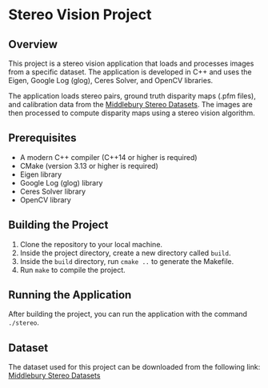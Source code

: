 # Stereo Vision Project

## Overview
This project is a stereo vision application that loads and processes images from a specific dataset. The application is developed in C++ and uses the Eigen, Google Log (glog), Ceres Solver, and OpenCV libraries.

The application loads stereo pairs, ground truth disparity maps (.pfm files), and calibration data from the [Middlebury Stereo Datasets](https://vision.middlebury.edu/stereo/data/scenes2021/). The images are then processed to compute disparity maps using a stereo vision algorithm.

## Prerequisites

* A modern C++ compiler (C++14 or higher is required)
* CMake (version 3.13 or higher is required)
* Eigen library
* Google Log (glog) library
* Ceres Solver library
* OpenCV library

## Building the Project

1. Clone the repository to your local machine.
2. Inside the project directory, create a new directory called `build`.
3. Inside the `build` directory, run `cmake ..` to generate the Makefile.
4. Run `make` to compile the project.

## Running the Application

After building the project, you can run the application with the command `./stereo`.

## Dataset

The dataset used for this project can be downloaded from the following link: [Middlebury Stereo Datasets](https://vision.middlebury.edu/stereo/data/scenes2021/)

